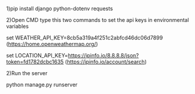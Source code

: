 1)pip install django python-dotenv requests

2)Open CMD type this two commands to set the api keys in environmental variables

set WEATHER_API_KEY=8cb5a319a4f251c2abfcd46dc06d7899 (https://home.openweathermap.org/)

set LOCATION_API_KEY=https://ipinfo.io/8.8.8.8/json?token=fd1782dcbc1635 (https://ipinfo.io/account/search)


2)Run the server

python manage.py runserver
